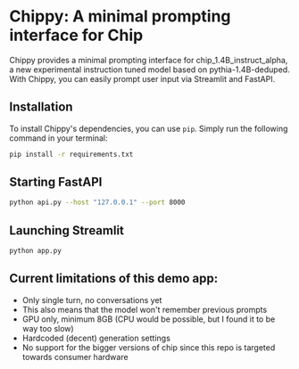 # Chippy: A minimal prompting interface for Chip

Chippy provides a minimal prompting interface for chip_1.4B_instruct_alpha, a new experimental instruction tuned model based on pythia-1.4B-deduped. With Chippy, you can easily prompt user input via Streamlit and FastAPI.

## Installation

To install Chippy's dependencies, you can use `pip`. Simply run the following command in your terminal:

```bash
pip install -r requirements.txt
```

## Starting FastAPI

```bash
python api.py --host "127.0.0.1" --port 8000
```

## Launching Streamlit

```bash
python app.py
```

## Current limitations of this demo app:

- Only single turn, no conversations yet
- This also means that the model won't remember previous prompts
- GPU only, minimum 8GB (CPU would be possible, but I found it to be way too slow)
- Hardcoded (decent) generation settings
- No support for the bigger versions of chip since this repo is targeted towards consumer hardware